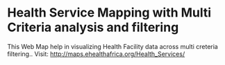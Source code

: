 # Health Service Mapping with Multi Criteria analysis and filtering

This Web Map help in visualizing Health Facility data across multi creteria filtering..
Visit: http://maps.ehealthafrica.org/Health_Services/
